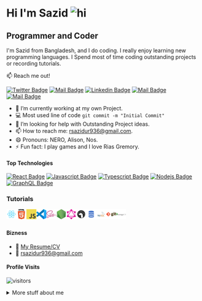 # Hi I'm Sazid <img src="https://user-images.githubusercontent.com/1303154/88677602-1635ba80-d120-11ea-84d8-d263ba5fc3c0.gif" width="28px" height="28px" alt="hi">

## Programmer and Coder

I'm Sazid from Bangladesh, and I do coding. I really enjoy learning new programming languages. I Spend most of time coding outstanding projects or recording tutorials.

:mailbox: Reach me out!

[![Twitter Badge](https://img.shields.io/badge/-@Rsazidur-1ca0f1?style=flat&labelColor=1ca0f1&logo=twitter&logoColor=white&link=https://twitter.com/Ipenywis)](https://twitter.com/Rsazidur936) [![Mail Badge](https://img.shields.io/badge/-Sazidur-0e76a8?style=flat&labelColor=0e76a8&&logo=facebook&logoColor=white)](https://www.facebook.com/Sazidur936) [![Linkedin Badge](https://img.shields.io/badge/-rsazidur-0e76a8?style=flat&labelColor=0e76a8&logo=linkedin&logoColor=white)](https://www.linkedin.com/in/rsazidur936/) [![Mail Badge](https://img.shields.io/badge/-@sazidr-e84393?style=flat&labelColor=e84393&logo=instagram&logoColor=white)](https://instagram.com/sazidr_rahman/) [![Mail Badge](https://img.shields.io/badge/-rsazidur-c0392b?style=flat&labelColor=c0392b&logo=gmail&logoColor=white)](mailto:rsazidur936@gmail.com)

<!-- TODO: Add last video link -->

- 🔭 I’m currently working at my own Project.
- :computer: Most used line of code `git commit -m "Initial Commit"`
- 🤔 I’m looking for help with Outstanding Project ideas.
- 📫 How to reach me: rsazidur936@gmail.com.
- 😄 Pronouns: NERO, Alison, Nos.
- ⚡ Fun fact: I play games and I love Rias Gremory.

#### Top Technologies

<!-- TODO: Make technologies links takes you to repositories -->

[![React Badge](https://img.shields.io/badge/-React-61DBFB?style=for-the-badge&labelColor=black&logo=react&logoColor=61DBFB)](#) [![Javascript Badge](https://img.shields.io/badge/-Javascript-F0DB4F?style=for-the-badge&labelColor=black&logo=javascript&logoColor=F0DB4F)](#) [![Typescript Badge](https://img.shields.io/badge/-Typescript-007acc?style=for-the-badge&labelColor=black&logo=typescript&logoColor=007acc)](#) [![Nodejs Badge](https://img.shields.io/badge/-Nodejs-3C873A?style=for-the-badge&labelColor=black&logo=node.js&logoColor=3C873A)](#) [![GraphQL Badge](https://img.shields.io/badge/-GraphQl-e535ab?style=for-the-badge&labelColor=black&logo=node.js&logoColor=e535ab)](#)

### Tutorials

<img align="left" alt="React" width="26px" src="https://raw.githubusercontent.com/github/explore/80688e429a7d4ef2fca1e82350fe8e3517d3494d/topics/react/react.png" />

<img align="left" alt="HTML5" width="26px" src="https://raw.githubusercontent.com/github/explore/80688e429a7d4ef2fca1e82350fe8e3517d3494d/topics/html/html.png" />

<img align="left" alt="JavaScript" width="26px" src="https://raw.githubusercontent.com/github/explore/80688e429a7d4ef2fca1e82350fe8e3517d3494d/topics/javascript/javascript.png" />

<img align="left" alt="Visual Studio Code" width="26px" src="https://raw.githubusercontent.com/github/explore/80688e429a7d4ef2fca1e82350fe8e3517d3494d/topics/visual-studio-code/visual-studio-code.png" />

<img align="left" alt="Sass" width="26px" src="https://raw.githubusercontent.com/github/explore/80688e429a7d4ef2fca1e82350fe8e3517d3494d/topics/sass/sass.png" />

<img align="left" alt="Node.js" width="26px" src="https://raw.githubusercontent.com/github/explore/80688e429a7d4ef2fca1e82350fe8e3517d3494d/topics/nodejs/nodejs.png" />

<img align="left" alt="GraphQL" width="26px" src="https://raw.githubusercontent.com/github/explore/80688e429a7d4ef2fca1e82350fe8e3517d3494d/topics/graphql/graphql.png" />

<img align="left" alt="Deno" width="26px" src="https://raw.githubusercontent.com/github/explore/361e2821e2dea67711cde99c9c40ed357061cf27/topics/deno/deno.png" />

<img align="left" alt="SQL" width="26px" src="https://raw.githubusercontent.com/github/explore/80688e429a7d4ef2fca1e82350fe8e3517d3494d/topics/sql/sql.png" />

<img align="left" alt="MySQL" width="26px" src="https://raw.githubusercontent.com/github/explore/80688e429a7d4ef2fca1e82350fe8e3517d3494d/topics/mysql/mysql.png" />

<img align="left" alt="Git" width="26px" src="https://raw.githubusercontent.com/github/explore/80688e429a7d4ef2fca1e82350fe8e3517d3494d/topics/git/git.png" />

<img align="left" alt="MongoDB" width="26px" src="https://raw.githubusercontent.com/github/explore/80688e429a7d4ef2fca1e82350fe8e3517d3494d/topics/mongodb/mongodb.png" />

<br />
<br />

#### Bizness
- :paperclip: [My Resume/CV]()
- :email: rsazidur936@gmail.com


#### Profile Visits 

![visitors](https://visitor-badge.glitch.me/badge?page_id=rsazidur.rsazidur)

<details>
<summary>
  More stuff about me
</summary>

<br >

I love sharing knowledge and help others, courses and code together for helping other developers, and that's why NERO exists!

#### Who is NERO?

NERO is a game character in DMC. In reality sazid do coding and programming. Including new technologies and frameworks and anything really related to programming world.

#### Coding Stats

<!--START_SECTION:waka-->

```text
Python   5 hrs 11 mins   █████████████████████████   99.46 %
Other    1 min           ░░░░░░░░░░░░░░░░░░░░░░░░░   00.54 %
```

<!--END_SECTION:waka-->

#### Github Stats

<img align="left" width="49%" src ="https://github-readme-stats.vercel.app/api?username=rsazidur&show_icons=true&theme=radical" />

<p><img align="top" 
width="48%" src="https://github-readme-stats.vercel.app/api/top-langs?username=rsazidur&show_icons=true&locale=en&theme=radical&layout=compact" alt="rsazidur" /></p>

<p><img align="center" src="https://github-readme-streak-stats.herokuapp.com/?user=rsazidur&theme=radical" alt="rsazidur" /></p>

</details>


[reactplaylist]: https://www.youtube.com/watch?v=KxXXEL-k47Y&list=PLvXDmnBbOF7RnYiZvDwl2Pzcs2kfi10wd
[vscodetutorial]: https://www.youtube.com/watch?v=Bkie2ai8qeE&t=8s
[htmltutorial]: https://www.youtube.com/watch?v=VK6MXVxOsws&t=27s
[javascripttutorial]: https://www.youtube.com/watch?v=D-LHKvmX37E